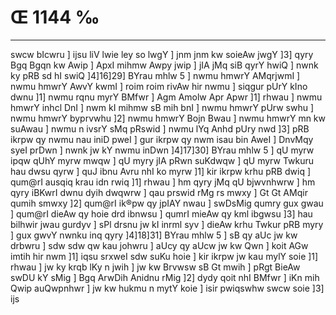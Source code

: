 # Œ 1144 ‰
---
swcw bIcwru ] ijsu liV lwie ley so lwgY ] jnm jnm kw soieAw jwgY
]3] qyry Bgq Bgqn kw Awip ] ApxI mihmw Awpy jwip ] jIA jMq siB
qyrY hwiQ ] nwnk ky pRB sd hI swiQ ]4]16]29] BYrau mhlw 5 ] nwmu
hmwrY AMqrjwmI ] nwmu hmwrY AwvY kwmI ] roim roim rivAw hir nwmu ]
siqgur pUrY kIno dwnu ]1] nwmu rqnu myrY BMfwr ] Agm Amolw Apr Apwr
]1] rhwau ] nwmu hmwrY inhcl DnI ] nwm kI mihmw sB mih bnI ]
nwmu hmwrY pUrw swhu ] nwmu hmwrY byprvwhu ]2] nwmu hmwrY Bojn Bwau ]
nwmu hmwrY mn kw suAwau ] nwmu n ivsrY sMq pRswid ] nwmu lYq Anhd pUry
nwd ]3] pRB ikrpw qy nwmu nau iniD pweI ] gur ikrpw qy nwm isau bin
AweI ] DnvMqy syeI prDwn ] nwnk jw kY nwmu inDwn ]4]17]30] BYrau
mhlw 5 ] qU myrw ipqw qUhY myrw mwqw ] qU myry jIA pRwn suKdwqw ] qU myrw
Twkuru hau dwsu qyrw ] quJ ibnu Avru nhI ko myrw ]1] kir ikrpw krhu pRB
dwiq ] qum@rI ausqiq krau idn rwiq ]1] rhwau ] hm qyry jMq qU
bjwvnhwrw ] hm qyry iBKwrI dwnu dyih dwqwrw ] qau prswid rMg rs mwxy
] Gt Gt AMqir qumih smwxy ]2] qum@rI ik®pw qy jpIAY nwau ] swDsMig
qumry gux gwau ] qum@rI dieAw qy hoie drd ibnwsu ] qumrI mieAw qy kml
ibgwsu ]3] hau bilhwir jwau gurdyv ] sPl drsnu jw kI inrml syv ]
dieAw krhu Twkur pRB myry ] gux gwvY nwnku inq qyry ]4]18]31] BYrau
mhlw 5 ] sB qy aUc jw kw drbwru ] sdw sdw qw kau johwru ] aUcy qy
aUcw jw kw Qwn ] koit AGw imtih hir nwm ]1] iqsu srxweI sdw suKu
hoie ] kir ikrpw jw kau mylY soie ]1] rhwau ] jw ky krqb lKy n jwih
] jw kw Brvwsw sB Gt mwih ] pRgt BieAw swDU kY sMig ] Bgq ArwDih
Anidnu rMig ]2] dydy qoit nhI BMfwr ] iKn mih Qwip auQwpnhwr ] jw
kw hukmu n mytY koie ] isir pwiqswhw swcw soie ]3] ijs
####
